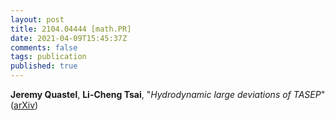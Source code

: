 ```yaml
---
layout: post
title: 2104.04444 [math.PR]
date: 2021-04-09T15:45:37Z
comments: false
tags: publication
published: true
---
```


<b>Jeremy Quastel</b>, <b>Li-Cheng Tsai</b>, "<i>Hydrodynamic large deviations of TASEP</i>" ([arXiv](http://arxiv.org/abs/2104.04444v1))
